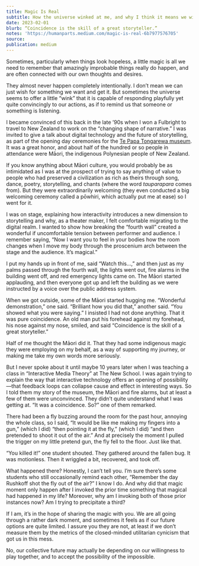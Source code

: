 ```yaml
---
title: Magic Is Real
subtitle: How the universe winked at me, and why I think it means we will be okay
date: 2023-02-01
blurb: “Coincidence is the skill of a great storyteller.”
notes: 'https://humanparts.medium.com/magic-is-real-6b7977576705'
source:
publication: medium
---
```


Sometimes, particularly when things look hopeless, a little magic is all we need to remember that amazingly improbable things really do happen, and are often connected with our own thoughts and desires.

They almost never happen completely intentionally. I don’t mean we can just wish for something we want and get it. But sometimes the universe seems to offer a little “wink” that it is capable of responding playfully yet quite convincingly to our actions, as if to remind us that someone or something is listening.

I became convinced of this back in the late ’90s when I won a Fulbright to travel to New Zealand to work on the “changing shape of narrative.” I was invited to give a talk about digital technology and the future of storytelling, as part of the opening day ceremonies for the [Te Papa Tongarewa museum](https://www.tepapa.govt.nz/). It was a great honor, and about half of the hundred or so people in attendance were Māori, the indigenous Polynesian people of New Zealand.

If you know anything about Māori culture, you would probably be as intimidated as I was at the prospect of trying to say anything of value to people who had preserved a civilization as rich as theirs through song, dance, poetry, storytelling, and chants (where the word _tauparapara_ comes from). But they were extraordinarily welcoming (they even conducted a big welcoming ceremony called a pōwhiri, which actually put me at ease) so I went for it.

I was on stage, explaining how interactivity introduces a new dimension to storytelling and why, as a theater maker, I felt comfortable migrating to the digital realm. I wanted to show how breaking the “fourth wall” created a wonderful if uncomfortable tension between performer and audience. I remember saying, “Now I want you to feel in your bodies how the room changes when I move my body through the proscenium arch between the stage and the audience. It’s magical.”

I put my hands up in front of me, said “Watch this…,” and then just as my palms passed through the fourth wall, the lights went out, fire alarms in the building went off, and red emergency lights came on. The Māori started applauding, and then everyone got up and left the building as we were instructed by a voice over the public address system.

When we got outside, some of the Māori started hugging me. “Wonderful demonstration,” one said. “Brilliant how you did that,” another said. “You showed what you were saying.” I insisted I had not done anything. That it was pure coincidence. An old man put his forehead against my forehead, his nose against my nose, smiled, and said “Coincidence is the skill of a great storyteller.”

Half of me thought the Māori did it. That they had some indigenous magic they were employing on my behalf, as a way of supporting my journey, or making me take my own words more seriously.

But I never spoke about it until maybe 10 years later when I was teaching a class in “Interactive Media Theory” at The New School. I was again trying to explain the way that interactive technology offers an opening of possibility —that feedback loops can collapse cause and effect in interesting ways. So I told them my story of the museum, the Māori and fire alarms, but at least a few of them were unconvinced. They didn’t quite understand what I was getting at. “It was a coincidence. So?” one of them remarked.

There had been a fly buzzing around the room for the past hour, annoying the whole class, so I said, “It would be like me making my fingers into a gun,” (which I did) “then pointing it at the fly,” (which I did) “and then pretended to shoot it out of the air.” And at precisely the moment I pulled the trigger on my little pretend gun, the fly fell to the floor. Just like that.

“You killed it!” one student shouted. They gathered around the fallen bug. It was motionless. Then it wriggled a bit, recovered, and took off.

What happened there? Honestly, I can’t tell you. I’m sure there’s some students who still occasionally remind each other, “Remember the day Rushkoff shot the fly out of the air?” I know I do. And why did that magic moment only happen after I invoked the prior time something that magical had happened in my life? Moreover, why am I invoking both of those prior instances now? Am I trying to precipitate a third?

If I am, it’s in the hope of sharing the magic with you. We are all going through a rather dark moment, and sometimes it feels as if our future options are quite limited. I assure you they are not, at least if we don’t measure them by the metrics of the closed-minded utilitarian cynicism that got us in this mess.

No, our collective future may actually be depending on our willingness to play together, and to accept the possibility of the impossible.
